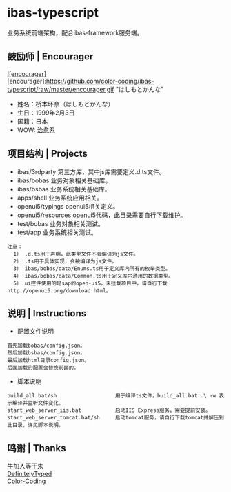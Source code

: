 # ibas-typescript
业务系统前端架构，配合ibas-framework服务端。

## 鼓励师 | Encourager
[![encourager]](http://baike.baidu.com/view/10998931.htm)  
[encourager]:https://github.com/color-coding/ibas-typescript/raw/master/encourager.gif "はしもとかんな"
* 姓名：桥本环奈（はしもとかんな）
* 生日：1999年2月3日
* 国籍：日本
* WOW: [治愈系](http://www.bilibili.com/mobile/video/av1169895.html "B站指日可待")


## 项目结构 | Projects
* ibas/3rdparty      第三方库，其中js库需要定义.d.ts文件。
* ibas/bobas         业务对象相关基础库。
* ibas/bsbas         业务系统相关基础库。
* apps/shell         业务系统应用相关。
* openui5/typings    openui5相关定义。
* openui5/resources  openui5代码，此目录需要自行下载维护。
* test/bobas         业务对象相关测试。
* test/app           业务系统相关测试。

~~~
注意：
  1） .d.ts用于声明，此类型文件不会编译为js文件。
  2） .ts用于具体实现，会被编译为js文件。
  3） ibas/bobas/data/Enums.ts用于定义库内所有的枚举类型。
  4） ibas/bobas/data/Common.ts用于定义库内通用的数据类型。
  5） ui控件使用的是sap的open-ui5，未挂载项目中，请自行下载http://openui5.org/download.html。
~~~

## 说明 | Instructions
* 配置文件说明
~~~
首先加载bobas/config.json。
然后加载bsbas/config.json。
最后加载html目录config.json。
后面加载的配置会替换前面的。
~~~
* 脚本说明
~~~
build_all.bat/sh                   用于编译ts文件，build_all.bat .\ -w 表示编译并监听文件变化。
start_web_server_iis.bat           启动IIS Express服务，需要提前安装。
start_web_server_tomcat.bat/sh     启动tomcat服务，请自行下载tomcat并解压到此目录，详见脚本说明。
~~~

## 鸣谢 | Thanks
[牛加人等于朱](http://baike.baidu.com/view/1769.htm "NiurenZhu")<br>
[DefinitelyTyped](http://definitelytyped.org/ "TypeScript Definition")<br>
[Color-Coding](http://colorcoding.org/ "咔啦工作室")<br>